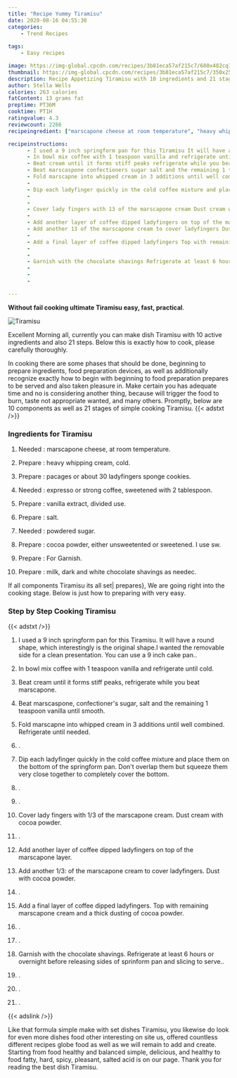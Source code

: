 ```yaml
---
title: "Recipe Yummy Tiramisu"
date: 2020-08-16 04:55:30
categories:
    - Trend Recipes
    
tags:
    - Easy recipes

image: https://img-global.cpcdn.com/recipes/3b81eca57af215c7/680x482cq70/tiramisu-recipe-main-photo.jpg
thumbnail: https://img-global.cpcdn.com/recipes/3b81eca57af215c7/350x250cq70/tiramisu-recipe-main-photo.jpg
description: Recipe Appetizing Tiramisu with 10 ingredients and 21 stages of easy cooking.
author: Stella Wells
calories: 263 calories
fatContent: 13 grams fat
preptime: PT36M
cooktime: PT1H
ratingvalue: 4.3
reviewcount: 2266
recipeingredient: ["marscapone cheese at room temperature", "heavy whipping cream cold", "pacages or about 30 ladyfingers sponge cookies", "expresso or strong coffee sweetened with 2 tablespoon", "vanilla extract divided use", "salt", "powdered sugar", "cocoa powder either unsweetented or sweetened I use sw", "For Garnish", "milk dark and white chocolate shavings as needec"]

recipeinstructions: 
      - I used a 9 inch springform pan for this Tiramisu It will have a round shape which interestingly is the original shapeI wanted the removable side for a clean presentation You can use a 9 inch cake pan 
      - In bowl mix coffee with 1 teaspoon vanilla and refrigerate until cold 
      - Beat cream until it forms stiff peaks refrigerate while you beat marscapone 
      - Beat marscaspone confectioners sugar salt and the remaining 1 teaspoon vanilla until smooth 
      - Fold marscapne into whipped cream in 3 additions until well combined Refrigerate until needed 
      -  
      - Dip each ladyfinger quickly in the cold coffee mixture and place them on the bottom of the springform pan Dont overlap them but squeeze them very close together to completely cover the bottom 
      -  
      -  
      - Cover lady fingers with 13 of the marscapone cream Dust cream with cocoa powder 
      -  
      - Add another layer of coffee dipped ladyfingers on top of the marscapone layer 
      - Add another 13 of the marscapone cream to cover ladyfingers Dust with cocoa powder 
      -  
      - Add a final layer of coffee dipped ladyfingers Top with remaining marscapone cream and a thick dusting of cocoa powder 
      -  
      -  
      - Garnish with the chocolate shavings Refrigerate at least 6 hours or overnight before releasing sides of sprinform pan and slicing to serve 
      -  
      -  
      - 

---
```




**Without fail cooking ultimate Tiramisu easy, fast, practical**. 


![Tiramisu](https://img-global.cpcdn.com/recipes/3b81eca57af215c7/680x482cq70/tiramisu-recipe-main-photo.jpg "Tiramisu")




Excellent Morning all, currently you can make dish Tiramisu with 10 active ingredients and also 21 steps. Below this is exactly how to cook, please carefully thoroughly.

In cooking there are some phases that should be done, beginning to prepare ingredients, food preparation devices, as well as additionally recognize exactly how to begin with beginning to food preparation prepares to be served and also taken pleasure in. Make certain you has adequate time and no is considering another thing, because will trigger the food to burn, taste not appropriate wanted, and many others. Promptly, below are 10 components as well as 21 stages of simple cooking Tiramisu.
{{< adstxt />}}

### Ingredients for Tiramisu


1. Needed  : marscapone cheese, at room temperature.

1. Prepare  : heavy whipping cream, cold.

1. Prepare  : pacages or about 30 ladyfingers sponge cookies.

1. Needed  : expresso or strong coffee, sweetened with 2 tablespoon.

1. Prepare  : vanilla extract, divided use.

1. Prepare  : salt.

1. Needed  : powdered sugar.

1. Prepare  : cocoa powder, either unsweetented or sweetened. I use sw.

1. Prepare  : For Garnish.

1. Prepare  : milk, dark and white chocolate shavings as needec.



If all components Tiramisu its all set| prepares}, We are going right into the cooking stage. Below is just how to preparing with very easy.

### Step by Step Cooking Tiramisu

{{< adstxt />}}


1. I used a 9 inch springform pan for this Tiramisu. It will have a round shape, which interestingly is the original shape.I wanted the removable side for a clean presentation. You can use a 9 inch cake pan..



1. In bowl mix coffee with 1 teaspoon vanilla and refrigerate until cold.



1. Beat cream until it forms stiff peaks, refrigerate while you beat marscapone.



1. Beat marscaspone, confectioner&#39;s sugar, salt and the remaining 1 teaspoon vanilla until smooth.



1. Fold marscapne into whipped cream in 3 additions until well combined. Refrigerate until needed.



1. .



1. Dip each ladyfinger quickly in the cold coffee mixture and place them on the bottom of the springform pan. Don&#39;t overlap them but squeeze them very close together to completely cover the bottom.



1. .



1. .



1. Cover lady fingers with 1/3 of the marscapone cream. Dust cream with cocoa powder.



1. .



1. Add another layer of coffee dipped ladyfingers on top of the marscapone layer.



1. Add another 1/3: of the marscapone cream to cover ladyfingers. Dust with cocoa powder.



1. .



1. Add a final layer of coffee dipped ladyfingers. Top with remaining marscapone cream and a thick dusting of cocoa powder.



1. .



1. .



1. Garnish with the chocolate shavings. Refrigerate at least 6 hours or overnight before releasing sides of sprinform pan and slicing to serve..



1. .



1. .



1. .





{{< adslink />}}

Like that formula simple make with set dishes Tiramisu, you likewise do look for even more dishes food other interesting on site us, offered countless different recipes globe food as well as we will remain to add and create. Starting from food healthy and balanced simple, delicious, and healthy to food fatty, hard, spicy, pleasant, salted acid is on our page. Thank you for reading the best dish Tiramisu.

